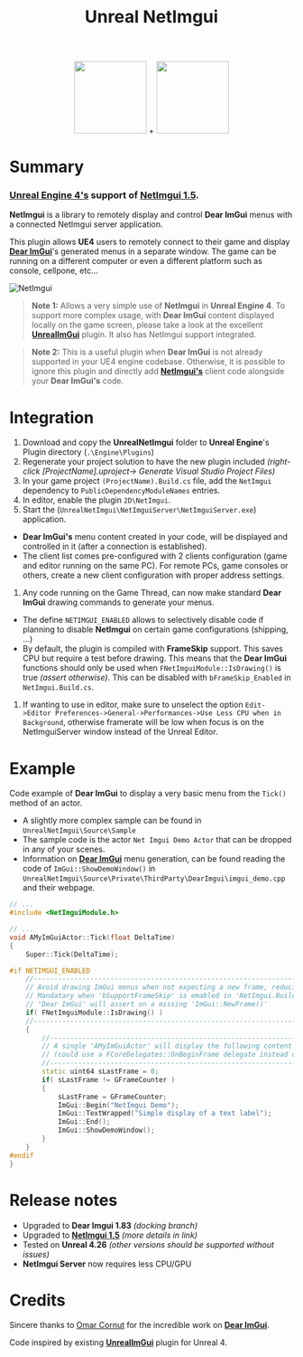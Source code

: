<p align="center" style="font-size:30px"><b>Unreal NetImgui</b></p>
<br>
<p align="center">
<img src="https://avatars3.githubusercontent.com/u/6615685?s=200&v=4" width=128 height=128>
+
<img src="https://raw.githubusercontent.com/wiki/sammyfreg/netImgui/Web/img/netImguiLogo.png" width=128 height=128>
</p>

# Summary
### [Unreal Engine 4's](https://github.com/EpicGames) support of [NetImgui 1.5](https://github.com/sammyfreg/netImgui "NetImgui").

**NetImgui** is a library to remotely display and control **Dear ImGui** menus with a connected NetImgui server application. 

This plugin allows **UE4** users to remotely connect to their game and display [**Dear ImGui**](https://github.com/ocornut/imgui "Dear ImGui")'s generated menus in a separate window. The game can be running on a different computer or even a different platform such as console, cellpone, etc...

![NetImgui](https://raw.githubusercontent.com/wiki/sammyfreg/netImgui/Web/img/netImgui.png)

> **Note 1:** Allows a very simple use of **NetImgui** in **Unreal Engine 4**. To support more complex usage, with **Dear ImGui** content displayed locally on the game screen, please take a look at the excellent [**UnrealImGui**](https://github.com/segross/UnrealImGui/tree/net_imgui) plugin. It also has NetImgui support integrated.

> **Note 2:** This is a useful plugin when **Dear ImGui** is not already supported in your UE4 engine codebase. Otherwise, it is possible to ignore this plugin and directly add [**NetImgui's**](https://github.com/sammyfreg/netImgui "NetImgui") client code alongside your **Dear ImGui's** code. 

# Integration
 1. Download and copy the **UnrealNetImgui** folder to **Unreal Engine**'s Plugin directory (`.\Engine\Plugins`)
 1. Regenerate your project solution to have the new plugin included *(right-click [ProjectName].uproject-> Generate Visual Studio Project Files)*
 1. In your game project `(ProjectName).Build.cs` file, add the `NetImgui` dependency to `PublicDependencyModuleNames` entries.
 1. In editor, enable the plugin `2D\NetImgui`.
 1. Start the (`UnrealNetImgui\NetImguiServer\NetImguiServer.exe`) application.
  - **Dear ImGui's** menu content created in your code, will be displayed and controlled in it (after a connection is established).
  - The client list comes pre-configured with 2 clients configuration (game and editor running on the same PC). For remote PCs, game consoles or others, create a new client configuration with proper address settings.
 1. Any code running on the Game Thread, can now make standard **Dear ImGui** drawing commands to generate your menus.
  - The define `NETIMGUI_ENABLED` allows to selectively disable code if planning to disable **NetImgui** on certain game configurations (shipping, ...)
  - By default, the plugin is compiled with **FrameSkip** support. This saves CPU but require a test before drawing. This means that the **Dear ImGui** functions should only be used when `FNetImguiModule::IsDrawing()` is true *(assert otherwise)*. This can be disabled with `bFrameSkip_Enabled` in `NetImgui.Build.cs`.
 1. If wanting to use in editor, make sure to unselect the option `Edit->Editor Preferences->General->Performances->Use Less CPU when in Background`, otherwise framerate will be low when focus is on the NetImguiServer window instead of the Unreal Editor.
# Example

Code example of **Dear ImGui** to display a very basic menu from the `Tick()` method of an actor.
 - A slightly more complex sample can be found in `UnrealNetImgui\Source\Sample`
 - The sample code is the actor `Net Imgui Demo Actor` that can be dropped in any of your scenes.
 - Information on [**Dear ImGui**](https://github.com/ocornut/imgui "Dear ImGui") menu generation, can be found reading the code of `ImGui::ShowDemoWindow()` in `UnrealNetImgui\Source\Private\ThirdParty\DearImgui\imgui_demo.cpp` and their webpage.

```cpp
// ...
#include <NetImguiModule.h>

// ...
void AMyImGuiActor::Tick(float DeltaTime)
{
    Super::Tick(DeltaTime);

#if NETIMGUI_ENABLED
    //---------------------------------------------------------------------------------------------
    // Avoid drawing ImGui menus when not expecting a new frame, reducing CPU cost.
    // Mandatary when 'bSupportFrameSkip' is emabled in 'NetImgui.Build.cs', otherwise
    // 'Dear ImGui' will assert on a missing 'ImGui::NewFrame()'
    if( FNetImguiModule::IsDrawing() )
    //---------------------------------------------------------------------------------------------
    {
        //-----------------------------------------------------------------------------------------
        // A single 'AMyImGuiActor' will display the following content
        // (could use a FCoreDelegates::OnBeginFrame delegate instead of checking frame number)
        //-----------------------------------------------------------------------------------------        
        static uint64 sLastFrame = 0;
        if( sLastFrame != GFrameCounter )
        {
            sLastFrame = GFrameCounter;
            ImGui::Begin("NetImgui Demo");
            ImGui::TextWrapped("Simple display of a text label");
            ImGui::End();
            ImGui::ShowDemoWindow();
        }
    }
#endif
}
```

# Release notes
 - Upgraded to **Dear Imgui 1.83** *(docking branch)*
 - Upgraded to [**NetImgui 1.5**](https://github.com/sammyfreg/netImgui "NetImgui") *(more details in link)*
 - Tested on **Unreal 4.26** *(other versions should be supported without issues)*
 - **NetImgui Server** now requires less CPU/GPU
 
# Credits
Sincere thanks to [Omar Cornut](https://github.com/ocornut/imgui/commits?author=ocornut) for the incredible work on [**Dear ImGui**](https://github.com/ocornut/imgui).

Code inspired by existing [**UnrealImGui**](https://github.com/segross/UnrealImGui/tree/net_imgui) plugin for Unreal 4.
